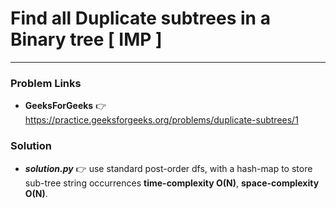 # Find all Duplicate subtrees in a Binary tree [ IMP ]

---

### Problem Links
- **__GeeksForGeeks__** :point_right: https://practice.geeksforgeeks.org/problems/duplicate-subtrees/1

### Solution
- **_solution.py_** :point_right: use standard post-order dfs, with a hash-map to store sub-tree string occurrences **time-complexity O(N)**, **space-complexity O(N)**.
